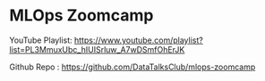 # MLOps Zoomcamp

YouTube Playlist: <https://www.youtube.com/playlist?list=PL3MmuxUbc_hIUISrluw_A7wDSmfOhErJK>

Github Repo : <https://github.com/DataTalksClub/mlops-zoomcamp>